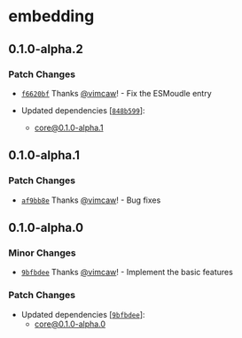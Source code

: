 # embedding

## 0.1.0-alpha.2

### Patch Changes

- [`f6620bf`](https://github.com/vimcaw/three-devtools/commit/f6620bfa994256397a02a8600a232eb34b966d47) Thanks [@vimcaw](https://github.com/vimcaw)! - Fix the ESMoudle entry

- Updated dependencies [[`848b599`](https://github.com/vimcaw/three-devtools/commit/848b599b432490d44d54040474c028c0b05bc90d)]:
  - core@0.1.0-alpha.1

## 0.1.0-alpha.1

### Patch Changes

- [`af9bb8e`](https://github.com/vimcaw/three-devtools/commit/af9bb8efbcbb91b98c2ff796bd578325c44fbc8b) Thanks [@vimcaw](https://github.com/vimcaw)! - Bug fixes

## 0.1.0-alpha.0

### Minor Changes

- [`9bfbdee`](https://github.com/vimcaw/three-devtools/commit/9bfbdee187ecf5cf90fcf7b0f9f392b053b8decf) Thanks [@vimcaw](https://github.com/vimcaw)! - Implement the basic features

### Patch Changes

- Updated dependencies [[`9bfbdee`](https://github.com/vimcaw/three-devtools/commit/9bfbdee187ecf5cf90fcf7b0f9f392b053b8decf)]:
  - core@0.1.0-alpha.0
